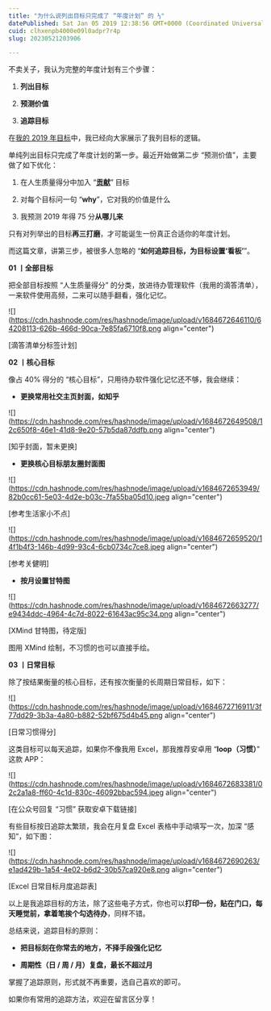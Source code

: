```yaml
---
title: "为什么说列出目标只完成了 “年度计划” 的 ⅓"
datePublished: Sat Jan 05 2019 12:38:56 GMT+0000 (Coordinated Universal Time)
cuid: clhxenpb4000e09l0adpr7r4p
slug: 20230521203906

---
```


不卖关子，我认为完整的年度计划有三个步骤：

1. **列出目标**
    
2. **预测价值**
    
3. **追踪目标**
    

在[我的 2019 年目标](http://mp.weixin.qq.com/s?__biz=MzI3MzU5MDA1OQ==&mid=2247484761&idx=1&sn=1a82efaf1c323e75b13b1e5745fc28c1&chksm=eb21b71ddc563e0b38b315878995cd6f26b5265c50e66be2961b7c17382e8b284dc5add5604c&scene=21#wechat_redirect)中，我已经向大家展示了我列目标的逻辑。

单纯列出目标只完成了年度计划的第一步。最近开始做第二步 “预测价值”，主要做了如下优化：

1. 在人生质量得分中加入 “[**贡献**](http://mp.weixin.qq.com/s?__biz=MzI3MzU5MDA1OQ==&mid=2247484773&idx=1&sn=bef350ce8bd0cebce51a93a83fc92a0f&chksm=eb21b721dc563e3794b1f1957a6176e52d574f9f8c87bbf09fbb5870466bea731aaea22354c0&scene=21#wechat_redirect)” 目标
    
2. 对每个目标问一句 “**why**”，它对我的价值是什么
    
3. 我预测 2019 年得 75 分**从哪儿来**
    

只有对列举出的目标**再三打磨**，才可能诞生一份真正合适你的年度计划。

而这篇文章，讲第三步，被很多人忽略的 “**如何追踪目标，为目标设置‘看板’**”。

**01 丨全部目标**

把全部目标按照 “人生质量得分” 的分类，放进待办管理软件（我用的滴答清单），一来软件使用高频，二来可以随手翻看，强化记忆。

![](https://cdn.hashnode.com/res/hashnode/image/upload/v1684672646110/64208113-626b-466d-90ca-7e85fa6710f8.png align="center")

\[滴答清单分标签计划\]

**02 丨核心目标**

像占 40% 得分的 “核心目标”，只用待办软件强化记忆还不够，我会继续：

* **更换常用社交主页封面，如知乎**
    

![](https://cdn.hashnode.com/res/hashnode/image/upload/v1684672649508/12c650f8-46e1-41d8-9e20-57b5da87ddfb.png align="center")

\[知乎封面，暂未更换\]

* **更换核心目标朋友圈封面图**
    

![](https://cdn.hashnode.com/res/hashnode/image/upload/v1684672653949/82b0cc61-5e03-4d2e-b03c-7fa55ba05d10.jpeg align="center")

\[参考生活家小不点\]

![](https://cdn.hashnode.com/res/hashnode/image/upload/v1684672659520/14f1b4f3-146b-4d99-93c4-6cb0734c7ce8.jpeg align="center")

\[参考关健明\]

* **按月设置甘特图**
    

![](https://cdn.hashnode.com/res/hashnode/image/upload/v1684672663277/e9434ddc-4964-4c7d-8022-61643ac95c34.png align="center")

\[XMind 甘特图，待定版\]

图用 XMind 绘制，不习惯的也可以直接手绘。

**03 丨日常目标**

除了按结果衡量的核心目标，还有按次衡量的长周期日常目标，如下：

![](https://cdn.hashnode.com/res/hashnode/image/upload/v1684672716911/3f77dd29-3b3a-4a80-b882-52bf675d4b45.png align="center")

\[日常习惯得分\]

这类目标可以每天追踪，如果你不像我用 Excel，那我推荐安卓用 “**loop（习惯）**” 这款 APP：

![](https://cdn.hashnode.com/res/hashnode/image/upload/v1684672683381/02c2a1a8-ff60-4c1d-830c-46092bbac594.jpeg align="center")

\[在公众号回复 “习惯” 获取安卓下载链接\]

有些目标按日追踪太繁琐，我会在月复盘 Excel 表格中手动填写一次，加深 “感知”，如下图：

![](https://cdn.hashnode.com/res/hashnode/image/upload/v1684672690263/e1ad429b-1a54-4e02-b6d2-30b57ca920e8.png align="center")

\[Excel 日常目标月度追踪表\]

以上是我追踪目标的方法，除了这些电子方式，你也可以**打印一份，贴在门口，每天睡觉前，拿着笔挨个勾选待办**，同样不错。

总结来说，追踪目标的原则：

* **把目标刻在你常去的地方，不择手段强化记忆**
    
* **周期性（日 / 周 / 月）复盘，最长不超过月**
    

掌握了追踪原则，形式就不再重要，选自己喜欢的即可。

如果你有常用的追踪方法，欢迎在留言区分享！
